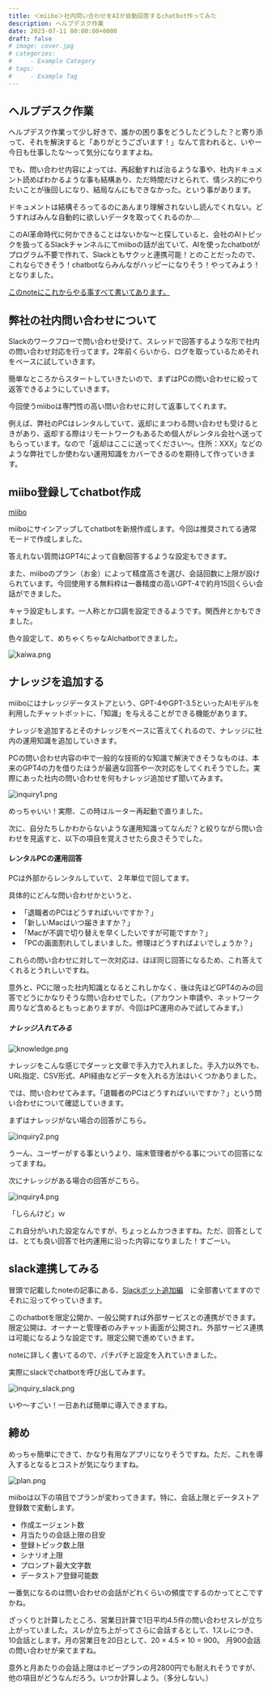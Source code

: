```yaml
---
title: ＜miibo＞社内問い合わせをAIが自動回答するchatbot作ってみた
description: ヘルプデスク作業
date: 2023-07-11 00:00:00+0000
draft: false
# image: cover.jpg
# categories:
#     - Example Category
# tags:
#     - Example Tag
---
```


## ヘルプデスク作業
ヘルプデスク作業って少し好きで、誰かの困り事をどうしたどうした？と寄り添って、それを解決すると「ありがとうございます！」なんて言われると、いやー今日も仕事したな～って気分になりますよね。

でも、問い合わせ内容によっては、再起動すれば治るような事や、社内ドキュメント読めばわかるような事も結構あり、ただ時間だけとられて、情シス的にやりたいことが後回しになり、結局なんにもできなかった。という事があります。

ドキュメントは結構そろってるのにあんまり理解されないし読んでくれない。どうすればみんな自動的に欲しいデータを取ってくれるのか....

このAI革命時代に何かできることはないかな～と探していると、会社のAIトピックを扱ってるSlackチャンネルにてmiiboの話が出ていて、AIを使ったchatbotがプログラム不要で作れて、Slackともサクッと連携可能！とのことだったので、これならできそう！chatbotならみんながハッピーになりそう！やってみよう！となりました。

[このnoteにこれからやる事すべて書いてあります。](https://note.com/makunugi/n/n2a393732cd36)

## 弊社の社内問い合わせについて
Slackのワークフローで問い合わせ受けて、スレッドで回答するような形で社内の問い合わせ対応を行ってます。2年前くらいから、ログを取っているためそれをベースに試していきます。

簡単なところからスタートしていきたいので、まずはPCの問い合わせに絞って返答できるようにしていきます。

今回使うmiiboは専門性の高い問い合わせに対して返事してくれます。

例えば、弊社のPCはレンタルしていて、返却にまつわる問い合わせも受けるときがあり、返却する際はリモートワークもあるため個人がレンタル会社へ送ってもらっています。なので「返却はここに送ってください～。住所：XXX」などのような弊社でしか使わない運用知識をカバーできるのを期待して作っていきます。


## miibo登録してchatbot作成

[miibo](https://miibo.jp/)

miiboにサインアップしてchatbotを新規作成します。今回は推奨されてる通常モードで作成しました。

答えれない質問はGPT4によって自動回答するような設定もできます。

また、miiboのプラン（お金）によって精度高さを選び、会話回数に上限が設けられています。今回使用する無料枠は一番精度の高いGPT-4で約月15回くらい会話ができました。

キャラ設定もします。一人称とか口調を設定できるようです。関西弁とかもできました。

色々設定して、めちゃくちゃなAIchatbotできました。

![kaiwa.png](kaiwa.png)

## ナレッジを追加する

miiboにはナレッジデータストアという、GPT-4やGPT-3.5といったAIモデルを利用したチャットボットに、「知識」を与えることができる機能があります。

ナレッジを追加するとそのナレッジをベースに答えてくれるので、ナレッジに社内の運用知識を追加していきます。

PCの問い合わせ内容の中で一般的な技術的な知識で解決できそうなものは、本来のGPT4の力を借りたほうが最適な回答や一次対応をしてくれそうでした。実際にあった社内の問い合わせを何もナレッジ追加せず聞いてみます。

![inquiry1.png](inquiry1.png)

めっちゃいい！実際、この時はルーター再起動で直りました。

次に、自分たちしかわからないような運用知識ってなんだ？と絞りながら問い合わせを見返すと、以下の項目を覚えさせたら良さそうでした。

#### レンタルPCの運用回答
PCは外部からレンタルしていて、２年単位で回してます。

具体的にどんな問い合わせかというと、

* 「退職者のPCはどうすればいいですか？」
* 「新しいMacはいつ届きますか？」
* 「Macが不調で切り替えを早くしたいですが可能ですか？」
* 「PCの画面割れしてしまいました。修理はどうすればよいでしょうか？」

これらの問い合わせに対して一次対応は、ほぼ同じ回答になるため、これ答えてくれるとうれしいですね。

意外と、PCに限った社内知識となるとこれしかなく、後は先ほどGPT4のみの回答でどうにかなりそうな問い合わせでした。（アカウント申請や、ネットワーク周りなど含めるともっとありますが、今回はPC運用のみで試してみます。）


##### ナレッジ入れてみる

![knowledge.png](knowledge.png)

ナレッジをこんな感じでダーッと文章で手入力で入れました。手入力以外でも、URL指定、CSV形式、API経由などデータを入れる方法はいくつかありました。

では、問い合わせてみます。「退職者のPCはどうすればいいですか？」という問い合わせについて確認していきます。

まずはナレッジがない場合の回答がこちら。

![inquiry2.png](inquiry2.png)

うーん、ユーザーがする事というより、端末管理者がやる事についての回答になってますね。

次にナレッジがある場合の回答がこちら。

![inquiry4.png](inquiry4.png)

「しらんけど」ｗ

これ自分がいれた設定なんですが、ちょっとムカつきますね。ただ、回答としては、とても良い回答で社内運用に沿った内容になりました！すごーい。

## slack連携してみる

冒頭で記載したnoteの記事にある、[Slackボット追加編](https://note.com/makunugi/n/n2a393732cd36?magazine_key=m125bbb29d4ac)　に全部書いてますのでそれに沿ってやっていきます。

このchatbotを限定公開か、一般公開すれば外部サービスとの連携ができます。限定公開は、オーナーと管理者のみチャット画面が公開され、外部サービス連携は可能になるような設定です。限定公開で進めていきます。

noteに詳しく書いてるので、パチパチと設定を入れていきました。

実際にslackでchatbotを呼び出してみます。

![inquiry_slack.png](inquiry_slack.png)

いや～すごい！一日あれば簡単に導入できますね。

## 締め

めっちゃ簡単にできて、かなり有用なアプリになりそうですね。ただ、これを導入するとなるとコストが気になりますね。

![plan.png](plan.png)

miiboは以下の項目でプランが変わってきます。特に、会話上限とデータストア登録数で変動します。

* 作成エージェント数
* 月当たりの会話上限の目安
* 登録トピック数上限
* シナリオ上限
* プロンプト最大文字数
* データストア登録可能数

一番気になるのは問い合わせの会話がどれくらいの頻度でするのかってとこですかね。

ざっくりと計算したところ、営業日計算で1日平均4.5件の問い合わせスレが立ち上がっていました。スレが立ち上がってさらに会話するとして、1スレにつき、10会話とします。月の営業日を20日として、20 × 4.5 × 10 = 900。
月900会話の問い合わせが来てますね。

意外と月あたりの会話上限はホビープランの月2800円でも耐えれそうですが、他の項目がどうなんだろう。いつか計算しよう。（多分しない。）